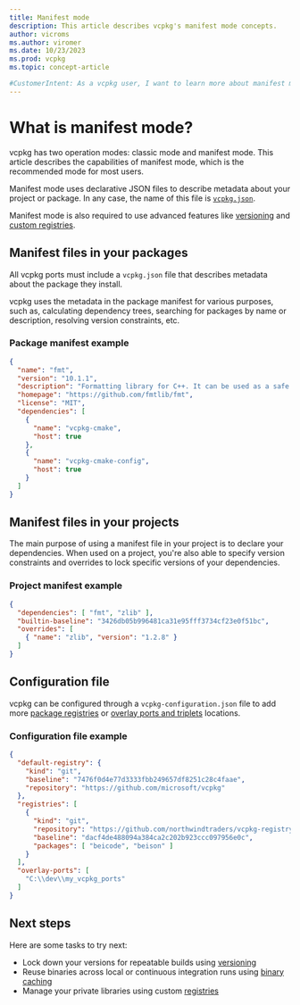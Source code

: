 ```yaml
---
title: Manifest mode
description: This article describes vcpkg's manifest mode concepts.
author: vicroms
ms.author: viromer
ms.date: 10/23/2023
ms.prod: vcpkg
ms.topic: concept-article

#CustomerIntent: As a vcpkg user, I want to learn more about manifest mode capabilities
---
```


# What is manifest mode?

vcpkg has two operation modes: classic mode and manifest mode. This article
describes the capabilities of manifest mode, which is the recommended
mode for most users.

Manifest mode uses declarative JSON files to describe metadata about your
project or package. In any case, the name of this file is 
[`vcpkg.json`](../reference/vcpkg-json.md).

Manifest mode is also required to use advanced features like
[versioning](../users/versioning.md) and 
[custom registries](../users/registries.md).

## Manifest files in your packages
All vcpkg ports must include a `vcpkg.json` file that describes metadata about
the package they install.

vcpkg uses the metadata in the package manifest for various purposes, such as,
calculating dependency trees, searching for packages by name or description,
resolving version constraints, etc.

### Package manifest example

```json
{
  "name": "fmt",
  "version": "10.1.1",
  "description": "Formatting library for C++. It can be used as a safe alternative to printf or as a fast alternative to IOStreams.",
  "homepage": "https://github.com/fmtlib/fmt",
  "license": "MIT",
  "dependencies": [
    {
      "name": "vcpkg-cmake",
      "host": true
    },
    {
      "name": "vcpkg-cmake-config",
      "host": true
    }
  ]
}
```

## Manifest files in your projects
The main purpose of using a manifest file in your project is to declare your
dependencies. When used on a project, you're also able to specify version 
constraints and overrides to lock specific versions of your dependencies.

### Project manifest example

```json
{
  "dependencies": [ "fmt", "zlib" ],
  "builtin-baseline": "3426db05b996481ca31e95fff3734cf23e0f51bc",
  "overrides": [
    { "name": "zlib", "version": "1.2.8" }
  ]
}
```

## Configuration file
vcpkg can be configured through a `vcpkg-configuration.json` file to add more
[package registries](../users/registries.md) or 
[overlay ports and triplets](../concepts/overlay-ports.md) locations.

### Configuration file example

```json
{
  "default-registry": {
    "kind": "git",
    "baseline": "7476f0d4e77d3333fbb249657df8251c28c4faae",
    "repository": "https://github.com/microsoft/vcpkg"
  },
  "registries": [
    {
      "kind": "git",
      "repository": "https://github.com/northwindtraders/vcpkg-registry",
      "baseline": "dacf4de488094a384ca2c202b923ccc097956e0c",
      "packages": [ "beicode", "beison" ]
    }
  ],
  "overlay-ports": [
    "C:\\dev\\my_vcpkg_ports"
  ]
}
```

## Next steps

Here are some tasks to try next:

* Lock down your versions for repeatable builds using [versioning](../users/versioning.concepts.md)
* Reuse binaries across local or continuous integration runs using [binary caching](../users/binarycaching.md)
* Manage your private libraries using custom [registries](../maintainers/registries.md)
